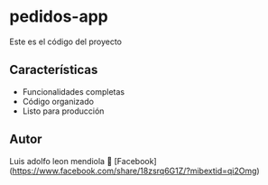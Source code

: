 # pedidos-app

Este es el código del proyecto 

## Características
- Funcionalidades completas
- Código organizado
- Listo para producción

## Autor
Luis adolfo leon mendiola
📘 [Facebook] (https://www.facebook.com/share/18zsrq6G1Z/?mibextid=qi2Omg)

